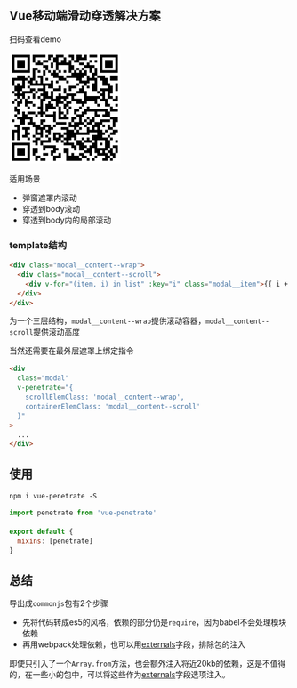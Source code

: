 ## Vue移动端滑动穿透解决方案

扫码查看demo

<img src="./qrcode.png" width=200px>

适用场景

- 弹窗遮罩内滚动
- 穿透到body滚动
- 穿透到body内的局部滚动

### template结构

```html
<div class="modal__content--wrap">
  <div class="modal__content--scroll">
    <div v-for="(item, i) in list" :key="i" class="modal__item">{{ i + 1 }} - {{ item }}</div>
  </div>
</div>
```

为一个三层结构，`modal__content--wrap`提供滚动容器，`modal__content--scroll`提供滚动高度

当然还需要在最外层遮罩上绑定指令

```html
<div
  class="modal"
  v-penetrate="{
    scrollElemClass: 'modal__content--wrap',
    containerElemClass: 'modal__content--scroll'
  }"
>
  ...
</div>
```

## 使用

```
npm i vue-penetrate -S
```

```js
import penetrate from 'vue-penetrate'

export default {
  mixins: [penetrate]
}
```

## 总结

导出成`commonjs`包有2个步骤

- 先将代码转成es5的风格，依赖的部分仍是`require`，因为babel不会处理模块依赖
- 再用webpack处理依赖，也可以用[externals](https://webpack.docschina.org/configuration/externals/)字段，排除包的注入

即使只引入了一个`Array.from`方法，也会额外注入将近20kb的依赖，这是不值得的，在一些小的包中，可以将这些作为[externals](https://webpack.docschina.org/configuration/externals/)字段选项注入。

